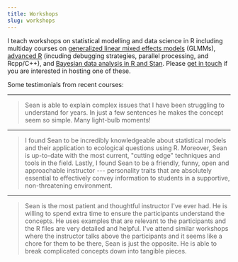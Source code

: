 ```yaml
---
title: Workshops
slug: workshops
---
```


I teach workshops on statistical modelling and data science
in R including multiday courses on [generalized linear mixed effects
models](https://github.com/seananderson/glmm-course) (GLMMs), [advanced R](https://github.com/seananderson/adv-r-course) (incuding debugging strategies, parallel processing, and Rcpp/C++), and [Bayesian data
analysis in R and Stan]( https://github.com/seananderson/bayes-course). 
Please [get in touch](/contact) if you are interested in hosting one of 
these.

Some testimonials from recent courses:

------------------

> Sean is able to explain complex issues that I have been struggling to
> understand for years. In just a few sentences he makes the concept seem so
> simple. Many light-bulb moments!

------------------

> I found Sean to be incredibly knowledgeable about statistical models and their
> application to ecological questions using R. Moreover, Sean is up-to-date with
> the most current, "cutting edge" techniques and tools in the field. Lastly,
> I found Sean to be a friendly, funny, open and approachable instructor
> --- personality traits that are absolutely essential to effectively convey
> information to students in a supportive, non-threatening environment.

------------------

> Sean is the most patient and thoughtful instructor I've ever had. He is willing
> to spend extra time to ensure the participants understand the concepts. He uses
> examples that are relevant to the participants and the R files are very
> detailed and helpful. I've attend similar workshops where the instructor talks
> above the participants and it seems like a chore for them to be there, Sean is
> just the opposite. He is able to break complicated concepts down into tangible
> pieces.
